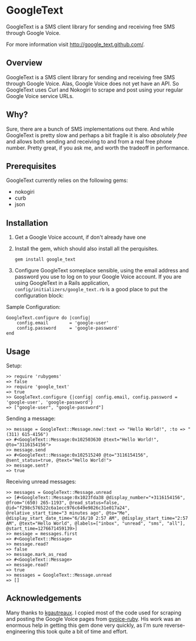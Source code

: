 GoogleText
=========

GoogleText is a SMS client library for sending and receiving free SMS through Google Voice.

For more information visit
<http://google_text.github.com/>.


Overview
--------

GoogleText is a SMS client library for sending and receiving free SMS through Google Voice. Alas, Google Voice does not yet have an API. So GoogleText uses Curl and Nokogiri to scrape and post using your regular Google Voice service URLs.


Why?
----

Sure, there are a bunch of SMS implementations out there. And while GoogleText is pretty slow and perhaps a bit fragile it is also _absolutely free_ and allows both sending and receiving to and from a real free phone number. Pretty great, if you ask me, and worth the tradeoff in performance.


Prerequisites
-------------

GoogleText currently relies on the following gems:

* nokogiri
* curb
* json

Installation
------------

1. Get a Google Voice account, if don't already have one

2. Install the gem, which should also install all the perquisites.

   `gem install google_text`

3. Configure GoogleText someplace sensible, using the email address and password you use to log on to your Google Voice account. If you are using GoogleText in a Rails application, `config/initializers/google_text.rb` is a good place to put the configuration block:


Sample Configuration:

    GoogleText.configure do |config|
        config.email        = 'google-user'
        config.password     = 'google-password'
    end


Usage
-----

Setup:

    >> require 'rubygems'
	=> false
    >> require 'google_text'
    => true
    >> GoogleText.configure {|config| config.email, config.password = 'google-user', 'google-password'}
	=> ["google-user", "google-password"]
	
Sending a message:

    >> message = GoogleText::Message.new(:text => "Hello World!", :to => "(311) 615-4156")
	=> #<GoogleText::Message:0x102503630 @text="Hello World!", @to="3116154156">
	>> message.send
	=> #<GoogleText::Message:0x102515240 @to="3116154156", @sent_status=true, @text="Hello World!">
	>> message.sent?
	=> true
	
Receiving unread messages:

    >> messages = GoogleText::Message.unread
	=> [#<GoogleText::Message:0x1023fda38 @display_number="+3116154156", @from="(650) 265-1193", @read_status=false, @id="f298c576522c6a1ecc976c649e9826c31e017a24", @relative_start_time="3 minutes ago", @to="Me", @display_start_date_time="6/16/10 2:57 AM", @display_start_time="2:57 AM", @text="Hello World", @labels=["inbox", "unread", "sms", "all"], @start_time=1276671459139>]
	>> message = messages.first
	=> #<GoogleText::Message>
	>> message.read?
	=> false
	>> message.mark_as_read
	=> #<GoogleText::Message>
	=> message.read?
	=> true
	>> messages = GoogleText::Message.unread
	=> []
	
Acknowledgements
---------------

Many thanks to [kgautreaux](http://github.com/kgautreaux). I copied most of the code used for scraping and posting the Google Voice pages from [gvoice-ruby](http://github.com/kgautreaux/gvoice-ruby). His work was an enormous help in getting this gem done very quickly, as I'm sure reverse-engineering this took quite a bit of time and effort.
